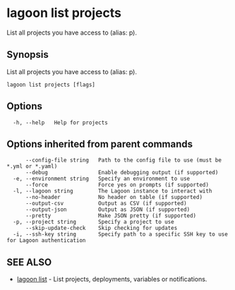 # lagoon list projects

List all projects you have access to \(alias: p\).

## Synopsis

List all projects you have access to \(alias: p\).

```text
lagoon list projects [flags]
```

## Options

```text
  -h, --help   Help for projects
```

## Options inherited from parent commands

```text
      --config-file string   Path to the config file to use (must be *.yml or *.yaml)
      --debug                Enable debugging output (if supported)
  -e, --environment string   Specify an environment to use
      --force                Force yes on prompts (if supported)
  -l, --lagoon string        The Lagoon instance to interact with
      --no-header            No header on table (if supported)
      --output-csv           Output as CSV (if supported)
      --output-json          Output as JSON (if supported)
      --pretty               Make JSON pretty (if supported)
  -p, --project string       Specify a project to use
      --skip-update-check    Skip checking for updates
  -i, --ssh-key string       Specify path to a specific SSH key to use for Lagoon authentication
```

## SEE ALSO

* [lagoon list](lagoon_list.md)     - List projects, deployments, variables or notifications.

